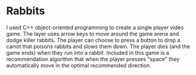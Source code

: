 # Rabbits
I used C++ object-oriented programming to create a single player video game. The layer uses arrow keys to move around the game arena and dodge killer rabbits. The player can choose to press a button to drop a carrot that poisons rabbits and slows them down. The player dies (and the game ends) when they run into a rabbit. Included in this game is a recommendation algorithm that when the player presses "space" they automatically move in the optimal recommended direction.
